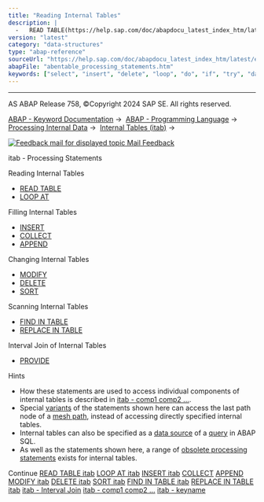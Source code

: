 ```yaml
---
title: "Reading Internal Tables"
description: |
  -   READ TABLE(https://help.sap.com/doc/abapdocu_latest_index_htm/latest/en-US/abapread_table.htm) -   LOOP AT(https://help.sap.com/doc/abapdocu_latest_index_htm/latest/en-US/abaploop_at_itab_variants.htm) Filling Internal Tables -   INSERT(https://help.sap.com/doc/abapdocu_latest_index_htm/la
version: "latest"
category: "data-structures"
type: "abap-reference"
sourceUrl: "https://help.sap.com/doc/abapdocu_latest_index_htm/latest/en-US/abentable_processing_statements.htm"
abapFile: "abentable_processing_statements.htm"
keywords: ["select", "insert", "delete", "loop", "do", "if", "try", "data", "internal-table", "abentable", "processing", "statements"]
---
```


* * *

AS ABAP Release 758, ©Copyright 2024 SAP SE. All rights reserved.

[ABAP - Keyword Documentation](https://help.sap.com/doc/abapdocu_latest_index_htm/latest/en-US/abenabap.htm) →  [ABAP - Programming Language](https://help.sap.com/doc/abapdocu_latest_index_htm/latest/en-US/abenabap_reference.htm) →  [Processing Internal Data](https://help.sap.com/doc/abapdocu_latest_index_htm/latest/en-US/abenabap_data_working.htm) →  [Internal Tables (itab)](https://help.sap.com/doc/abapdocu_latest_index_htm/latest/en-US/abenitab.htm) → 

 [![](Mail.gif?object=Mail.gif "Feedback mail for displayed topic") Mail Feedback](mailto:f1_help@sap.com?subject=Feedback%20on%20ABAP%20Documentation&body=Document:%20itab%20-%20Processing%20Statements%2C%20ABENTABLE_PROCESSING_STATEMENTS%2C%20758%0D%0A%0D%0AError:%0D%0A%0D%0A%0D%0A%0D%0ASuggestion%20for%20improvement:)

itab - Processing Statements

Reading Internal Tables   

-   [READ TABLE](https://help.sap.com/doc/abapdocu_latest_index_htm/latest/en-US/abapread_table.htm)
-   [LOOP AT](https://help.sap.com/doc/abapdocu_latest_index_htm/latest/en-US/abaploop_at_itab_variants.htm)

Filling Internal Tables   

-   [INSERT](https://help.sap.com/doc/abapdocu_latest_index_htm/latest/en-US/abapinsert_itab.htm)
-   [COLLECT](https://help.sap.com/doc/abapdocu_latest_index_htm/latest/en-US/abapcollect.htm)
-   [APPEND](https://help.sap.com/doc/abapdocu_latest_index_htm/latest/en-US/abapappend.htm)

Changing Internal Tables   

-   [MODIFY](https://help.sap.com/doc/abapdocu_latest_index_htm/latest/en-US/abapmodify_itab.htm)
-   [DELETE](https://help.sap.com/doc/abapdocu_latest_index_htm/latest/en-US/abapdelete_itab.htm)
-   [SORT](https://help.sap.com/doc/abapdocu_latest_index_htm/latest/en-US/abapsort_itab.htm)

Scanning Internal Tables   

-   [FIND IN TABLE](https://help.sap.com/doc/abapdocu_latest_index_htm/latest/en-US/abapfind_itab.htm)
-   [REPLACE IN TABLE](https://help.sap.com/doc/abapdocu_latest_index_htm/latest/en-US/abapfind_itab.htm)

Interval Join of Internal Tables   

-   [PROVIDE](https://help.sap.com/doc/abapdocu_latest_index_htm/latest/en-US/abapprovide.htm)

Hints

-   How these statements are used to access individual components of internal tables is described in [itab - comp1 comp2 ...](https://help.sap.com/doc/abapdocu_latest_index_htm/latest/en-US/abenitab_components.htm).
-   Special [variants](https://help.sap.com/doc/abapdocu_latest_index_htm/latest/en-US/abenmesh_path_usage.htm) of the statements shown here can access the last path node of a [mesh path](https://help.sap.com/doc/abapdocu_latest_index_htm/latest/en-US/abenmesh_pathes.htm), instead of accessing directly specified internal tables.
-   Internal tables can also be specified as a [data source](https://help.sap.com/doc/abapdocu_latest_index_htm/latest/en-US/abapselect_itab.htm) of a [query](https://help.sap.com/doc/abapdocu_latest_index_htm/latest/en-US/abenquery_glosry.htm "Glossary Entry") in ABAP SQL.
-   As well as the statements shown here, a range of [obsolete processing statements](https://help.sap.com/doc/abapdocu_latest_index_htm/latest/en-US/abenitab_obsolete.htm) exists for internal tables.

Continue
[READ TABLE itab](https://help.sap.com/doc/abapdocu_latest_index_htm/latest/en-US/abapread_table.htm)
[LOOP AT itab](https://help.sap.com/doc/abapdocu_latest_index_htm/latest/en-US/abaploop_at_itab_variants.htm)
[INSERT itab](https://help.sap.com/doc/abapdocu_latest_index_htm/latest/en-US/abapinsert_itab.htm)
[COLLECT](https://help.sap.com/doc/abapdocu_latest_index_htm/latest/en-US/abapcollect.htm)
[APPEND](https://help.sap.com/doc/abapdocu_latest_index_htm/latest/en-US/abapappend.htm)
[MODIFY itab](https://help.sap.com/doc/abapdocu_latest_index_htm/latest/en-US/abapmodify_itab.htm)
[DELETE itab](https://help.sap.com/doc/abapdocu_latest_index_htm/latest/en-US/abapdelete_itab.htm)
[SORT itab](https://help.sap.com/doc/abapdocu_latest_index_htm/latest/en-US/abapsort_itab.htm)
[FIND IN TABLE itab](https://help.sap.com/doc/abapdocu_latest_index_htm/latest/en-US/abapfind_itab.htm)
[REPLACE IN TABLE itab](https://help.sap.com/doc/abapdocu_latest_index_htm/latest/en-US/abapreplace_itab.htm)
[itab - Interval Join](https://help.sap.com/doc/abapdocu_latest_index_htm/latest/en-US/abeninternal_table_interval_spcl.htm)
[itab - comp1 comp2 ...](https://help.sap.com/doc/abapdocu_latest_index_htm/latest/en-US/abenitab_components.htm)
[itab - keyname](https://help.sap.com/doc/abapdocu_latest_index_htm/latest/en-US/abenkeyname.htm)